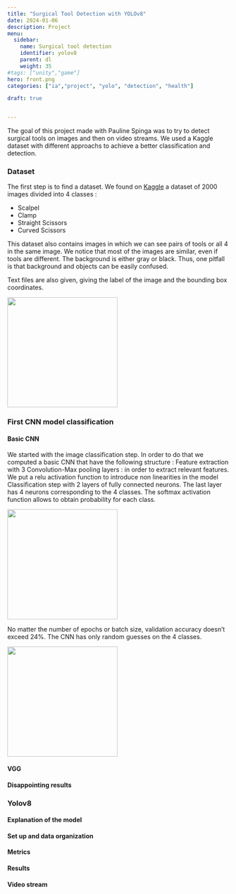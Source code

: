 ```yaml
---
title: "Surgical Tool Detection with YOLOv8"
date: 2024-01-06
description: Project
menu:
  sidebar:
    name: Surgical tool detection
    identifier: yolov8
    parent: dl
    weight: 35
#tags: ["unity","game"]
hero: front.png
categories: ["ia","project", "yolo", "detection", "health"]

draft: true


---
```


The goal of this project made with Pauline Spinga was to try to detect surgical tools on images and then on video streams.
We used a Kaggle dataset with different approachs to achieve a better classification and detection.

### Dataset

The first step is to find a dataset. We found on [Kaggle](https://www.kaggle.com/datasets/dilavado/labeled-surgical-tools/data) a dataset of 2000 images divided into 4 classes : 
- Scalpel
- Clamp 
- Straight Scissors
- Curved Scissors

This dataset also contains images in which we can see pairs of tools or all 4 in the same image. We notice that most of the images are similar, even if tools are different. The background is either gray or black. Thus, one pitfall is that background and objects can be easily confused. 

Text files are also given, giving the label of the image and the bounding box coordinates.

<img src="/posts/dl/yolov8/dataset.png" height="250">

### First CNN model classification

#### Basic CNN

We started with the image classification step. 
In order to do that we computed a basic CNN that have the following structure : 
Feature extraction with 3 Convolution-Max pooling layers : in order to extract relevant features. We put a relu activation function to introduce non linearities in the model 
Classification step with 2 layers of fully connected neurons. The last layer has 4 neurons corresponding to the 4 classes. The softmax activation function allows to obtain probability for each class.

<img src="/posts/dl/yolov8/cnn.png" height="250">

No matter the number of epochs or batch size, validation accuracy doesn’t exceed 24%. The CNN has only random guesses on the 4 classes.

<img src="/posts/dl/yolov8/cnn_r.png" height="250">


#### VGG 



#### Disappointing results 

### Yolov8

#### Explanation of the model

#### Set up and data organization

#### Metrics

#### Results

#### Video stream